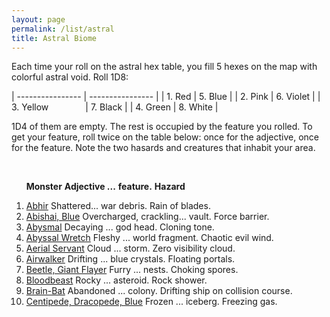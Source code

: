```yaml
---
layout: page
permalink: /list/astral
title: Astral Biome
---
```


Each time your roll on the astral hex table, you fill 5 hexes on the map with colorful astral void. Roll 1D8:

| ---------------- | ---------------- |
| 1. Red  |  5. Blue  |
| 2. Pink  |  6. Violet  |
| 3. Yellow &nbsp; &nbsp; &nbsp; &nbsp; &nbsp; &nbsp; &nbsp; |  7. Black  |
| 4. Green  |  8. White  |

1D4 of them are empty. The rest is occupied by the feature you rolled. To get your feature, roll twice on the table below: once for the adjective, once for the feature. Note the two hasards and creatures that inhabit your area.

<br>

&nbsp; &nbsp; &nbsp; <span class="a">**Monster**</span> <span class="bb">**Adjective ...**</span> <span class="cc">**feature.**</span> **Hazard**

1. <span class="a">[Abhir](/monsters/abhir)</span> <span class="b">Shattered...</span>  <span class="c">war debris.</span> <span class="d">Rain of blades.</span>
1. <span class="a">[Abishai, Blue](/monsters/abishai-blue)</span> <span class="b">Overcharged, crackling...</span>  <span class="c">vault.</span> <span class="d">Force barrier.</span> 
1. <span class="a">[Abysmal](/monsters/abysmal)</span> <span class="b">Decaying ...</span>  <span class="c">god head.</span> <span class="d">Cloning tone.</span> 
1. <span class="a">[Abyssal Wretch](/monsters/abyssal-wretch)</span> <span class="b">Fleshy ...</span>  <span class="c">world fragment.</span> <span class="d">Chaotic evil wind.</span> 
1. <span class="a">[Aerial Servant](/monsters/aerial-servant)</span> <span class="b">Cloud ...</span>  <span class="c">storm.</span> <span class="d">Zero visibility cloud.</span> 
1. <span class="a">[Airwalker](/monsters/airwalker)</span> <span class="b">Drifting ...</span>  <span class="c">blue crystals.</span> <span class="d">Floating portals.</span> 
1. <span class="a">[Beetle, Giant Flayer](/monsters/beetle-giant-flayer)</span> <span class="b">Furry ...</span>  <span class="c">nests.</span> <span class="d">Choking spores.</span>
1. <span class="a">[Bloodbeast](/monsters/bloodbeast)</span> <span class="b">Rocky ...</span>  <span class="c">asteroid.</span> <span class="d">Rock shower.</span>
1. <span class="a">[Brain-Bat](/monsters/brain-bat)</span> <span class="b">Abandoned ...</span>  <span class="c">colony.</span> <span class="d">Drifting ship on collision course.</span> 
1. <span class="a">[Centipede, Dracopede, Blue](/monsters/centipede-dracopede-blue)</span> <span class="b">Frozen ...</span>  <span class="c">iceberg.</span> <span class="d">Freezing gas.</span> 
